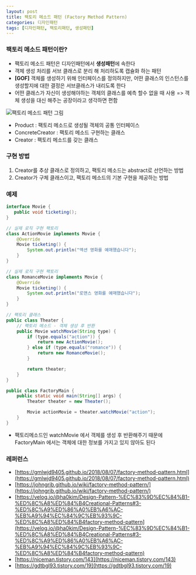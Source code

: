 ```yaml
---
layout: post
title: 팩토리 메소드 패턴 (Factory Method Pattern)
categories: 디자인패턴
tags: [디자인패턴, 팩토리패턴, 생성패턴]
---
```


### 팩토리 메소드 패턴이란?
- 팩토리 메소드 패턴은 디자인패턴에서 **생성패턴**에 속한다 
- 객체 생성 처리를 서브 클래스로 분리 해 처리하도록 캡슐화 하는 패턴 
- **[GOF]** 객체를 생성하기 위해 인터페이스를 정의하지만, 어떤 클래스의 인스턴스를 생성할지에 대한 결정은 서브클래스가 내리도록 한다
- 어떤 클래스가 자신이 생성해야하는 객체의 클래스를 예측 할수 없을 때 사용 
=> 객체 생성을 대신 해주는 공장이라고 생각하면 편함 

![팩토리 메소드 패턴 그림](https://upload.wikimedia.org/wikipedia/commons/thumb/a/a3/FactoryMethod.svg/600px-FactoryMethod.svg.png)
- Product : 팩토리 메소드로 생성될 객체의 공통 인터페이스
- ConcreteCreator : 팩토리 메소드 구현하는 클래스 
- Creator : 팩토리 메소드를 갖는 클래스 

### 구현 방법 
1. Creator를 추상 클래스로 정의하고, 팩토리 메소드는 abstract로 선언하는 방법
2. Creator가 구체 클래스이고, 팩토리 메소드의 기본 구현을 제공하는 방법

### 예제 
```java
interface Movie {
   public void ticketing();
}
```


```java
// 실제 로직 구현 팩토리 
class ActionMovie implements Movie {
    @Override
    Movie ticketing() {
        System.out.println("액션 영화를 예매했습니다");
    }
}
```

```java
// 실제 로직 구현 팩토리 
class RomanceMovie implements Movie {
    @Override
    Movie ticketing() {
        System.out.println("로맨스 영화를 예매했습니다");
    }
}
```

```java
// 팩토리 클래스
public class Theater {
    // 팩토리 메소드 - 객체 생성 후 반환 
    public Movie watchMovie(String type) {
        if (type.equals("action")) {
            return new ActionMovie();
        } else if (type.equals("romance")) {
            return new RomanceMovie();
        }

        return theater;
    }
}
```

```java
public class FactoryMain {
	public static void main(String[] args) {
        Theater theater = new Theater();

        Movie actionMovie = theater.watchMovie("action");
    }
}
```
- 팩토리메소드인 watchMovie 에서 객체를 생성 후 반환해주기 때문에 FactoryMain 에서는 객체에 대한 정보를 가지고 있지 않아도 된다 


### 레퍼런스
- [https://gmlwjd9405.github.io/2018/08/07/factory-method-pattern.html](https://gmlwjd9405.github.io/2018/08/07/factory-method-pattern.html)
- [https://johngrib.github.io/wiki/factory-method-pattern/](https://johngrib.github.io/wiki/factory-method-pattern/)
- [https://velog.io/@ha0kim/Design-Pattern-%EC%83%9D%EC%84%B1-%ED%8C%A8%ED%84%B4Creational-Patterns#3-%ED%8C%A9%ED%86%A0%EB%A6%AC-%EB%A9%94%EC%84%9C%EB%93%9C-%ED%8C%A8%ED%84%B4factory-method-pattern](https://velog.io/@ha0kim/Design-Pattern-%EC%83%9D%EC%84%B1-%ED%8C%A8%ED%84%B4Creational-Patterns#3-%ED%8C%A9%ED%86%A0%EB%A6%AC-%EB%A9%94%EC%84%9C%EB%93%9C-%ED%8C%A8%ED%84%B4factory-method-pattern)
- [https://niceman.tistory.com/143](https://niceman.tistory.com/143)
- [https://gdtbgl93.tistory.com/19](https://gdtbgl93.tistory.com/19)